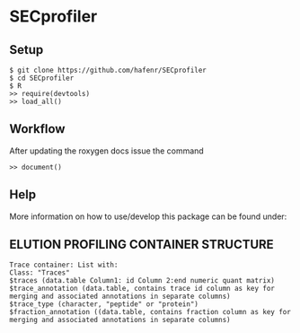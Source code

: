 # SECprofiler

## Setup
    $ git clone https://github.com/hafenr/SECprofiler
    $ cd SECprofiler
    $ R
    >> require(devtools)
    >> load_all()
    
## Workflow

After updating the roxygen docs issue the command

    >> document()

## Help

More information on how to use/develop this package can be found under:  [](http://r-pkgs.had.co.nz/intro.html)

## ELUTION PROFILING CONTAINER STRUCTURE
    Trace container: List with:
    Class: "Traces"
    $traces (data.table Column1: id Column 2:end numeric quant matrix)
    $trace_annotation (data.table, contains trace id column as key for merging and associated annotations in separate columns)
    $trace_type (character, "peptide" or "protein")
    $fraction_annotation ((data.table, contains fraction column as key for merging and associated annotations in separate columns)

